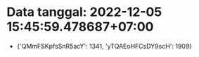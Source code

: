 # Data tanggal: 2022-12-05 15:45:59.478687+07:00

* {'QMmFSKpfsSnR5acY': 1341, 'yTQAEoHFCsDY9scH': 1909}
